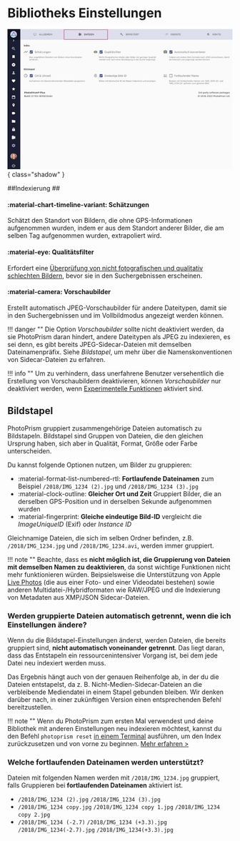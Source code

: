 # Bibliotheks Einstellungen #

![Screenshot](img/settings-library-german.jpg){ class="shadow" }

##Indexierung ##

#### :material-chart-timeline-variant: Schätzungen ####
Schätzt den Standort von Bildern, die ohne GPS-Informationen aufgenommen wurden, indem er aus dem Standort anderer Bilder, die am selben Tag aufgenommen wurden, extrapoliert wird.

#### :material-eye: Qualitätsfilter ####
Erfordert eine [Überprüfung von nicht fotografischen und qualitativ schlechten Bildern](../organize/review.md), bevor sie in den Suchergebnissen erscheinen.

#### :material-camera: Vorschaubilder ####
Erstellt automatisch JPEG-Vorschaubilder für andere Dateitypen, damit sie in den Suchergebnissen und im Vollbildmodus angezeigt werden können.

!!! danger ""
    Die Option *Vorschaubilder* sollte nicht deaktiviert werden, da sie PhotoPrism daran hindert, andere Dateitypen als JPEG zu indexieren, es sei denn, es gibt bereits JPEG-Sidecar-Dateien mit demselben Dateinamenpräfix. Siehe *Bildstapel*, um mehr über die Namenskonventionen von Sidecar-Dateien zu erfahren.

!!! info ""
    Um zu verhindern, dass unerfahrene Benutzer versehentlich die Erstellung von Vorschaubildern deaktivieren, können *Vorschaubilder* nur deaktiviert werden, wenn [Experimentelle Funktionen](advanced.md#expermientelle-funktionen) aktiviert sind.

## Bildstapel ##

PhotoPrism gruppiert zusammengehörige Dateien automatisch zu Bildstapeln.
Bildstapel sind Gruppen von Dateien, die den gleichen Ursprung haben, sich aber in Qualität, Format, Größe oder Farbe unterscheiden.

Du kannst folgende Optionen nutzen, um Bilder zu gruppieren:

* :material-format-list-numbered-rtl: **Fortlaufende Dateinamen** zum Beispiel `/2018/IMG_1234 (2).jpg` und `/2018/IMG_1234 (3).jpg`
* :material-clock-outline: **Gleicher Ort und Zeit** Gruppiert Bilder, die an derselben GPS-Position und in derselben Sekunde aufgenommen wurden
* :material-fingerprint: **Gleiche eindeutige Bild-ID**  vergleicht die *ImageUniqueID* (Exif) oder *Instance ID*

Gleichnamige Dateien, die sich im selben Ordner befinden, z.B. `/2018/IMG_1234.jpg` und  `/2018/IMG_1234.avi`, werden immer gruppiert.

!!! note ""
    Beachte, dass es **nicht möglich ist, die Gruppierung von Dateien mit demselben Namen zu deaktivieren**, da sonst wichtige Funktionen nicht mehr funktionieren würden. Beipsielsweise die Unterstützung von Apple [Live Photos](../organize/video.md#live-fotos) (die aus einer Foto- und einer Videodatei bestehen) sowie anderen Multidatei-/Hybridformaten wie RAW/JPEG und die Indexierung von Metadaten aus XMP/JSON Sidecar-Dateien.

### Werden gruppierte Dateien automatisch getrennt, wenn die ich Einstellungen ändere?

Wenn du die Bildstapel-Einstellungen änderst, werden Dateien, die bereits gruppiert sind, **nicht automatisch voneinander getrennt**. Das liegt daran, dass das Entstapeln ein ressourcenintensiver Vorgang ist, bei dem jede Datei neu indexiert werden muss.

Das Ergebnis hängt auch von der genauen Reihenfolge ab, in der du die Dateien entstapelst, da z. B. Nicht-Medien-Sidecar-Dateien an die verbleibende Mediendatei in einem Stapel gebunden bleiben. Wir denken darüber nach, in einer zukünftigen Version einen entsprechenden Befehl bereitzustellen.

!!! note ""
    Wenn du PhotoPrism zum ersten Mal verwendest und deine Bibliothek mit anderen Einstellungen neu indexieren möchtest, kannst du den Befehl `photoprism reset` [in einem Terminal](https://docs.photoprism.app/getting-started/docker-compose/#command-line-interface) ausführen, um den Index zurückzusetzen und von vorne zu beginnen. [Mehr erfahren >](https://docs.photoprism.app/getting-started/docker-compose/#examples)

### Welche fortlaufenden Dateinamen werden unterstützt?
Dateien mit folgenden Namen werden mit `/2018/IMG_1234.jpg` gruppiert, falls Gruppieren bei **fortlaufenden Dateinamen** aktiviert ist.

- `/2018/IMG_1234 (2).jpg` `/2018/IMG_1234 (3).jpg`
- `/2018/IMG_1234 copy.jpg` `/2018/IMG_1234 copy 1.jpg` `/2018/IMG_1234 copy 2.jpg`
- `/2018/IMG_1234 (-2.7)` `/2018/IMG_1234 (+3.3).jpg` `/2018/IMG_1234(-2.7).jpg`  `/2018/IMG_1234(+3.3).jpg`

<!--## Umwandlung von RAW zu JPEG ##
Viele Fotografen, insbeondere Nutzer einer digitalen SLR, verwenden ein verlustfreies RAW-Format anstelle des verlustbehafteten JPEG-Formats. Es gibt auch [Handies](https://www.fredericpaulussen.be/how-to-raw-photos-huawei-p30-pro/) die RAW-Daten abspeichern können oder das Format HEIC/HEIF nutzen.
Das Ziel von PhotoPrism ist eine umfangreiche Unterstützung für alle [RAW-Formate](https://en.wikipedia.org/wiki/Raw_image_format), unabhängig vom verwendeten Kameramodell. Deshalb bitten wir dich uns eine Nachricht zu schicken, falls du ein Problem mit den Dateien von einem deiner Geräte hast.

Webbrowser können keine RAW-Formate anzeigen. Deshalb muss PhotoPrism diese Dateien zu JPEGs *konvertieren*. Falls du das nicht möchtest, kannst du das in den [Einstellungen](ui.md) ausschalten.

Zusätzlich zu den oben genannten Formaten unterstützt PhotoPrism auch BMP-, GIF-, PNG- und TIFF-Dateien. Bevor du diese Formate zur Speicherung nutzt, solltest du bedenken, dass sie oft keine Metadaten speichern können. Deshalb werden sie in der Regel für Screenshots, Diagramme und Icons verwendet.

![](img/editPhoto.jpg)

### Read-only Modus ###
Die Konvertierung von RAW-Formaten benötigt sehr viel Rechenzeit, weshalb normalerweise die dann erzeugten JPEG-Dateien neben den RAW-Dateien für die zukünftige Verwendung abgespeichert werden. Im *read-only Modus* (schreibgeschützt) schreibt PhotoPrism jedoch keine Daten in deine Bildverzeichnisse. Da es nicht sinnvoll wäre die konvertierten Daten im Arbeitsspeicher oder einem temporären Verzeichnis abzulegen, ist die automatische Konvertierung im *read-only Modus* deaktiviert.

Wenn du dir unsicher bist, ob du neben deinen RAW-Dateien auch JPEG-Dateien abspeichern sollst, bedenke, dass es in 20 Jahren bestimmt einen JPEG-Viewer geben wird. Die Unterstützung von einer proprietären RAW-Datei ist jedoch nicht garantiert.
Nutzern, die PhotoPrism zum Anzeigen von Fotos [(im *read-only Modus*)](https://github.com/photoprism/photoprism/issues/189) nutzen wollen, empfehlen wir die JPEGs manuell oder mithilfe eines anderen Tools zu erzeugen.

Wie PhotoPrism mit der automatischen Konvertierung im *read-only Modus* in Zukunft umgehen wird, ist noch nicht abschließend entschieden. Vielleicht gibt es eine Möglichkeit, mit akzeptablem Rechenaufwand und Qualität RAW-Bilder automatisch zu konvertieren. Diese könnten dann in einen Ordner `cached/converted` abgelegt werden. Von da aus könnten sie dann in das Verzeichnis mit den Originalen kopiert/verschoben werden. Was hälst du davon? Wir freuen uns auf dein Feedback!-->